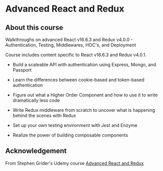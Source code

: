 # Advanced React and Redux

## About this course

Walkthroughs on advanced React v16.6.3 and Redux v4.0.0 - Authentication, Testing, Middlewares, HOC's, and Deployment

Course includes content specific to React v16.6.3 and Redux v4.0.1.

- Build a scaleable API with authentication using Express, Mongo, and Passport

- Learn the differences between cookie-based and token-based authentication

- Figure out what a Higher Order Component and how to use it to write dramatically less code

- Write Redux middleware from scratch to uncover what is happening behind the scenes with Redux

- Set up your own testing environment with Jest and Enzyme

- Realize the power of building composable components

## Acknowledgement

From Stephen Grider's Udemy course [Advanced React and Redux](https://www.udemy.com/course/react-redux-tutorial/)
